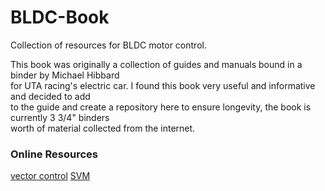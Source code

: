 # BLDC-Book

Collection of resources for BLDC motor control.  

This book was originally a collection of guides and manuals bound in a binder by Michael Hibbard    
for UTA racing's electric car. I found this book very useful and informative and decided to add  
to the guide and create a repository here to ensure longevity, the book is currently 3 3/4" binders  
worth of material collected from the internet.


### Online Resources

[vector control](https://en.wikipedia.org/wiki/Vector_control_(motor))
[SVM](https://www.switchcraft.org/learning/2017/3/15/space-vector-pwm-intro)
